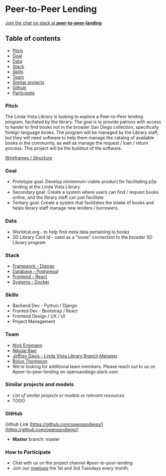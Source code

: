 # Peer-to-Peer Lending

[Join the chat on slack at **peer-to-peer-landing**](https://osd-slack-auto-invite.herokuapp.com/)

## Table of contents
- [Pitch](#section_pitch "Pitch")
- [Goal](#section_goal "Goal")
- [Data](#section_data "Data")
- [Stack](#section_stack "Stack")
- [Skills](#section_skills "Skills")
- [Team](#section_team "team")
- [Similar projects](#section_similar "Similar projects")
- [Github](#section_github "Github")
- [Participate](#section_participate "How to Participate")

### <a name="section_pitch"></a>Pitch

The Linda Vista Library is looking to explore a Peer-to-Peer lending program, faciliated by the library. The goal is to provide patrons with access to harder to find books not in the broader San Diego collection, specifically foreign language books. The program will be managed by the Library staff, but they will need software to help them manage the catalog of available books in the community, as well as manage the request / loan / return process. This project will be the buildout of the software.

[Wireframes / Structure](https://docs.google.com/document/d/1dqKQ-61zKI5v8JVMnoC4fhZb6zEDsHhZ16ZZLcNTzzM/edit)

### <a name="section_goal"></a>Goal

- Prototype goal: Develop minimmum-viable-product for facilitating p2p lending at the Linda Vista Library 
- Secondary goal: Create a system where users can find / request books online, and the library staff can just facilitate
- Tertiary goal: Create a system that facilitates the intake of books and helps library staff manage new lenders / borrowers.

### <a name="section_data"></a>Data

- Worldcat.org - to help find meta data pertaining to books
- SD Library Card Id - used as a "loose" connection to the broader SD Library program 

### <a name="section_stack"></a>Stack

- [Framework - Django](https://djangoproject.com/ "Django")
- [Database - Postgresql](https://www.postgresql.org "Postgresql")
- [Frontend - React](https://reactjs.org/)
- [Systems - Docker](https://www.docker.com/)

### <a name="section_skills"></a>Skills

- Backend Dev - Python / Django
- Fronted Dev - Bootstrap / React
- Frontend Design / UX / UI
- Project Management

### <a name="section_team"></a>Team

- [Nick Engmann](https://github.com/NickEngmann)
- [Nikolaj Baer](https://github.com/nikolajbaer/)
- [Jeffrey Davis - Linda Vista Library Branch Manager](https://www.sandiego.gov/public-library/locations/linda-vista-library)
- [Bolun Thompson](https://github.com/BolunThompson)
- We're looking for additional team members. Please reach out to us on #peer-to-peer-lending on opensandiego.slack.com

### <a name="section_similar"></a>Similar projects and models

- *List of similar projects or models or relevant resources*
- TODO

### <a name="section_github"></a>GitHub

*Github Link*
[https://github.com/opensandiego/](https://github.com/opensandiego/)

- **Master** branch: master

### <a name="section_participate"></a>How to Participate

- Chat with us on the project channel *#peer-to-peer-lending*
- Join our [meetups](http://www.meetup.com/Open-San-Diego) the 1st and 3rd Tuesdays every month.
